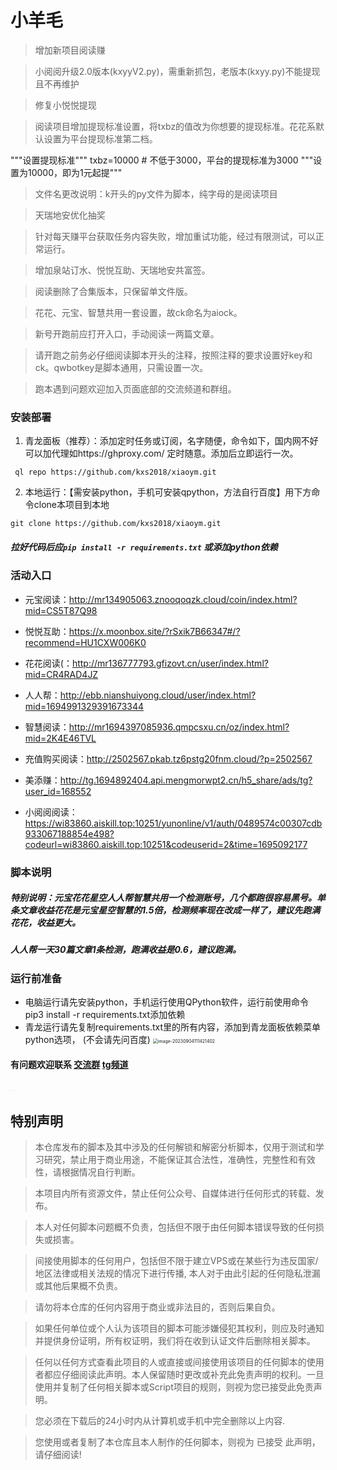 # 小羊毛

> 增加新项目阅读赚

> 小阅阅升级2.0版本(kxyyV2.py)，需重新抓包，老版本(kxyy.py)不能提现且不再维护

> 修复小悦悦提现

> 阅读项目增加提现标准设置，将txbz的值改为你想要的提现标准。花花系默认设置为平台提现标准第二档。

"""设置提现标准"""
txbz=10000  # 不低于3000，平台的提现标准为3000
"""设置为10000，即为1元起提"""

> 文件名更改说明：k开头的py文件为脚本，纯字母的是阅读项目

> 天瑞地安优化抽奖

> 针对每天赚平台获取任务内容失败，增加重试功能，经过有限测试，可以正常运行。

> 增加泉站订水、悦悦互助、天瑞地安共富签。

> 阅读删除了合集版本，只保留单文件版。

> 花花、元宝、智慧共用一套设置，故ck命名为aiock。

> 新号开跑前应打开入口，手动阅读一两篇文章。

> 请开跑之前务必仔细阅读脚本开头的注释，按照注释的要求设置好key和ck。qwbotkey是脚本通用，只需设置一次。

> 跑本遇到问题欢迎加入页面底部的交流频道和群组。

### 安装部署
1. 青龙面板（推荐）：添加定时任务或订阅，名字随便，命令如下，国内网不好可以加代理如https://ghproxy.com/ 定时随意。添加后立即运行一次。
```
 ql repo https://github.com/kxs2018/xiaoym.git
```

2. 本地运行：【需安装python，手机可安装qpython，方法自行百度】用下方命令clone本项目到本地
```
git clone https://github.com/kxs2018/xiaoym.git
```
   
##### 拉好代码后应`pip install -r requirements.txt` 或添加python依赖

### 活动入口

- 元宝阅读：http://mr134905063.znooqoqzk.cloud/coin/index.html?mid=CS5T87Q98

- 悦悦互助：https://x.moonbox.site/?rSxik7B66347#/?recommend=HU1CXW006K0

- 花花阅读(：http://mr136777793.gfizovt.cn/user/index.html?mid=CR4RAD4JZ
  
- 人人帮：http://ebb.nianshuiyong.cloud/user/index.html?mid=1694991329391673344
  
- 智慧阅读：http://mr1694397085936.qmpcsxu.cn/oz/index.html?mid=2K4E46TVL

- 充值购买阅读：http://2502567.pkab.tz6pstg20fnm.cloud/?p=2502567

- 美添赚：http://tg.1694892404.api.mengmorwpt2.cn/h5_share/ads/tg?user_id=168552

- 小阅阅阅读：https://wi83860.aiskill.top:10251/yunonline/v1/auth/0489574c00307cdb933067188854e498?codeurl=wi83860.aiskill.top:10251&codeuserid=2&time=1695092177

### 脚本说明
##### 特别说明：元宝花花星空人人帮智慧共用一个检测账号，几个都跑很容易黑号。单条文章收益花花是元宝星空智慧的1.5倍，检测频率现在改成一样了，建议先跑满花花，收益更大。
##### 人人帮一天30篇文章1条检测，跑满收益是0.6，建议跑满。


### 运行前准备

- 电脑运行请先安装python，手机运行使用QPython软件，运行前使用命令pip3 install -r requirements.txt添加依赖
- 青龙运行请先复制requirements.txt里的所有内容，添加到青龙面板依赖菜单python选项，
  (不会请先问百度)
  <img src="https://i.ibb.co/YkvPSfw/11-14-22-1a2c3190414bbb47831b867cdc7974e8-508d11540.png" alt="image-20230904111421402" style="zoom:50%;" />


#### 有问题欢迎联系 [交流群](https://t.me/+cNiIXWDt0QM2N2Fl)    [tg频道](https://t.me/+uyR92pduL3RiNzc1)

<img src="https://i.ibb.co/FXgxv6Q/22-15-06-a418ed2225eb013102030d6b622c1f3f-844771de5.jpg" style="zoom: 5%;" />
<img src="https://i.ibb.co/tZ6xgxM/22-14-24-a548a064324750bd2bde080d5e40a53e-17281aba2.jpg" style="zoom: 5%;" />

## 特别声明
> 本仓库发布的脚本及其中涉及的任何解锁和解密分析脚本，仅用于测试和学习研究，禁止用于商业用途，不能保证其合法性，准确性，完整性和有效性，请根据情况自行判断。

> 本项目内所有资源文件，禁止任何公众号、自媒体进行任何形式的转载、发布。

> 本人对任何脚本问题概不负责，包括但不限于由任何脚本错误导致的任何损失或损害。

> 间接使用脚本的任何用户，包括但不限于建立VPS或在某些行为违反国家/地区法律或相关法规的情况下进行传播, 本人对于由此引起的任何隐私泄漏或其他后果概不负责。

> 请勿将本仓库的任何内容用于商业或非法目的，否则后果自负。

> 如果任何单位或个人认为该项目的脚本可能涉嫌侵犯其权利，则应及时通知并提供身份证明，所有权证明，我们将在收到认证文件后删除相关脚本。

> 任何以任何方式查看此项目的人或直接或间接使用该项目的任何脚本的使用者都应仔细阅读此声明。本人保留随时更改或补充此免责声明的权利。一旦使用并复制了任何相关脚本或Script项目的规则，则视为您已接受此免责声明。

> 您必须在下载后的24小时内从计算机或手机中完全删除以上内容.

> 您使用或者复制了本仓库且本人制作的任何脚本，则视为 已接受 此声明，请仔细阅读!
